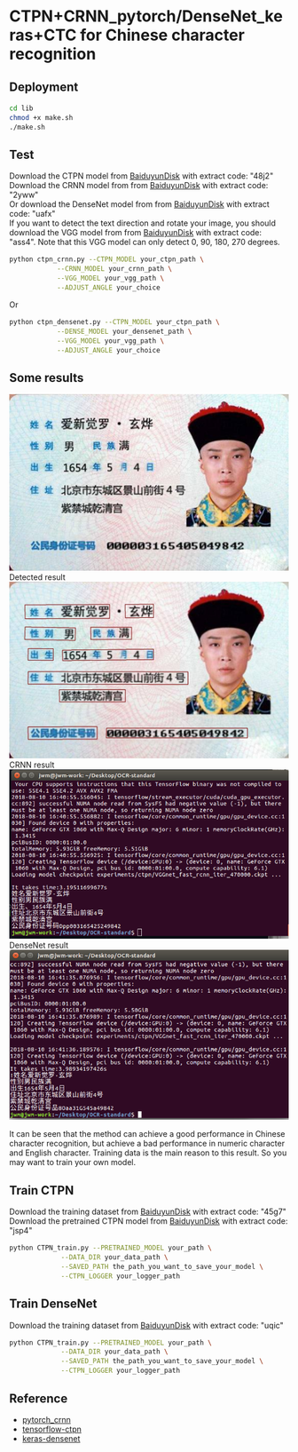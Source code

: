 # CTPN+CRNN_pytorch/DenseNet_keras+CTC for Chinese character recognition





## Deployment
```Bash
cd lib
chmod +x make.sh
./make.sh
```

## Test
Download the CTPN model from [BaiduyunDisk](https://pan.baidu.com/s/1CGwxKrJr5gtznGtM05Y4HA) with extract code: "48j2"<br>
Download the CRNN model from from [BaiduyunDisk](https://pan.baidu.com/s/1wTM-mBX0Beg-xkLZuhLwog) with extract code: "2yww"<br>
Or download the DenseNet model from from [BaiduyunDisk](https://pan.baidu.com/s/1qUJ4NNY2tKGE0ll_QGuGXA) with extract code: "uafx"<br>
If you want to detect the text direction and rotate your image, you should download the VGG model from from [BaiduyunDisk](https://pan.baidu.com/s/1L14LJYmkU37S-aAXl06CAg) with extract code: "ass4". Note that this VGG model can only detect 0, 90, 180, 270 degrees.<br>

```Bash
python ctpn_crnn.py --CTPN_MODEL your_ctpn_path \
		    --CRNN_MODEL your_crnn_path \
		    --VGG_MODEL your_vgg_path \
		    --ADJUST_ANGLE your_choice
```
Or
```Bash
python ctpn_densenet.py --CTPN_MODEL your_ctpn_path \
			--DENSE_MODEL your_densenet_path \
			--VGG_MODEL your_vgg_path \
			--ADJUST_ANGLE your_choice
```

## Some results
![](https://github.com/csjiangwm/OCR-standard/blob/master/images/timg.jpg)<br>
Detected result<br>
![](https://github.com/csjiangwm/OCR-standard/blob/master/images/result.jpg)<br>
CRNN result<br>
![](https://github.com/csjiangwm/OCR-standard/blob/master/images/crnn.png)<br>
DenseNet result<br>
![](https://github.com/csjiangwm/OCR-standard/blob/master/images/densenet.png) <br>

It can be seen that the method can achieve a good performance in Chinese character recognition, but achieve a bad performance in numeric character and English character. Training data is the main reason to this result. So you may want to train your own model.


## Train CTPN
Download the training dataset from [BaiduyunDisk](https://pan.baidu.com/s/1ut_8j4ndwpzWG4sWAjLbrA) with extract code: "45g7"<br>
Download the pretrained CTPN model from [BaiduyunDisk](https://pan.baidu.com/s/136nhJP-0gMCupvTcSjcqKw) with extract code: "jsp4"<br>

```Bash
python CTPN_train.py --PRETRAINED_MODEL your_path \
		     --DATA_DIR your_data_path \
		     --SAVED_PATH the_path_you_want_to_save_your_model \
		     --CTPN_LOGGER your_logger_path
```

## Train DenseNet
Download the training dataset from [BaiduyunDisk](https://pan.baidu.com/s/1IRdf7P6JDV6HZQkJFGfgwA) with extract code: "uqic"<br>


```Bash
python CTPN_train.py --PRETRAINED_MODEL your_path \
		     --DATA_DIR your_data_path \
		     --SAVED_PATH the_path_you_want_to_save_your_model \
		     --CTPN_LOGGER your_logger_path
```





## Reference

- [pytorch_crnn](https://github.com/meijieru/crnn.pytorch.git)    
- [tensorflow-ctpn](https://github.com/eragonruan/text-detection-ctpn )
- [keras-densenet](https://github.com/YCG09/chinese_ocr)

